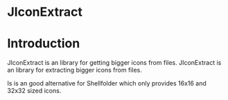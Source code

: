 # JIconExtract

# Introduction

JIconExtract is an library for getting bigger icons from files.
JIconExtract is an library for extracting bigger icons from files.

Is is an good alternative for Shellfolder which only provides 16x16 and 32x32 sized icons.





